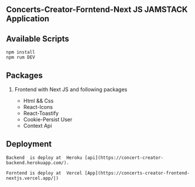 ## Concerts-Creator-Forntend-Next JS JAMSTACK Application

## Available Scripts

```
npm install
npm rum DEV
```

## Packages

1. Frontend with Next JS and following packages

   - Html && Css
   - React-Icons
   - React-Toastify
   - Cookie-Persist User
   - Context Api

## Deployment

```
Backend  is deploy at  Heroku [api](https://concert-creator-backend.herokuapp.com/).

Forntend is deploy at  Vercel [App](https://concerts-creator-frontend-nextjs.vercel.app/|)
```
